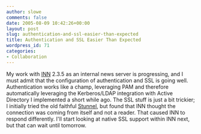 ```yaml
---
author: slowe
comments: false
date: 2005-08-09 10:42:26+00:00
layout: post
slug: authentication-and-ssl-easier-than-expected
title: Authentication and SSL Easier Than Expected
wordpress_id: 71
categories:
- Collaboration
---
```


My work with [INN](http://www.isc.org/products/INN/) 2.3.5 as an internal news server is progressing, and I must admit that the configuration of authentication and SSL is going well. Authentication works like a champ, leveraging PAM and therefore automatically leveraging the Kerberos/LDAP integration with Active Directory I implemented a short while ago. The SSL stuff is just a bit trickier; I initially tried the old faithful [Stunnel](http://stunnel.mirt.net/index.html), but found that INN thought the connection was coming from itself and not a reader. That caused INN to respond differently. I'll start looking at native SSL support within INN next, but that can wait until tomorrow.
